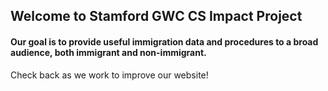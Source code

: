 ## Welcome to Stamford GWC CS Impact Project
#### Our goal is to provide useful immigration data and procedures to a broad audience, both immigrant and non-immigrant.
Check back as we work to improve our website!
